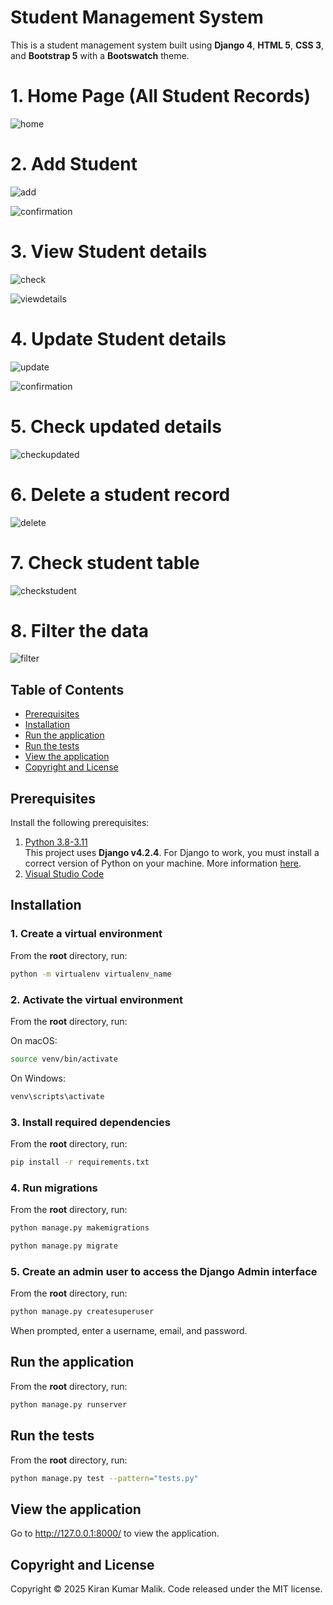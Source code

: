 # Student Management System

This is a student management system built using **Django 4**, **HTML 5**, **CSS 3**, and **Bootstrap 5** with a **Bootswatch** theme.

# 1. Home Page (All Student Records)
![home](https://github.com/KiranKumarMalik/Student-Management-System-CRUD-Operation-in-Django/blob/49896ea91a48d986081515eb9997b37d14403767/ss/home.png)

# 2. Add Student
![add](https://github.com/KiranKumarMalik/Student-Management-System-CRUD-Operation-in-Django/blob/3e57c1d328d4bf946d6173f524399d76ea8c7c42/ss/Screenshot%202025-04-01%20120019.png)

![confirmation](https://github.com/KiranKumarMalik/Student-Management-System-CRUD-Operation-in-Django/blob/3e57c1d328d4bf946d6173f524399d76ea8c7c42/ss/Screenshot%202025-04-01%20120029.png)

# 3. View Student details
![check](https://github.com/KiranKumarMalik/Student-Management-System-CRUD-Operation-in-Django/blob/3e57c1d328d4bf946d6173f524399d76ea8c7c42/ss/Screenshot%202025-04-01%20120045.png)

![viewdetails](https://github.com/KiranKumarMalik/Student-Management-System-CRUD-Operation-in-Django/blob/3e57c1d328d4bf946d6173f524399d76ea8c7c42/ss/Screenshot%202025-04-01%20120055.png)

# 4. Update Student details
![update](https://github.com/KiranKumarMalik/Student-Management-System-CRUD-Operation-in-Django/blob/f286d41a576a3f5b1c88f214d93bf0523e97849a/ss/Screenshot%202025-04-01%20120133.png)

![confirmation](https://github.com/KiranKumarMalik/Student-Management-System-CRUD-Operation-in-Django/blob/f286d41a576a3f5b1c88f214d93bf0523e97849a/ss/Screenshot%202025-04-01%20120140.png)

# 5. Check updated details
![checkupdated](https://github.com/KiranKumarMalik/Student-Management-System-CRUD-Operation-in-Django/blob/ecff906eb307f6a337aa0289882fc4bde8d72977/ss/Screenshot%202025-04-01%20120206.png)

# 6. Delete a student record
![delete](https://github.com/KiranKumarMalik/Student-Management-System-CRUD-Operation-in-Django/blob/ecff906eb307f6a337aa0289882fc4bde8d72977/ss/Screenshot%202025-04-01%20120229.png)

# 7. Check student table
![checkstudent](https://github.com/KiranKumarMalik/Student-Management-System-CRUD-Operation-in-Django/blob/ecff906eb307f6a337aa0289882fc4bde8d72977/ss/Screenshot%202025-04-01%20120242.png)

# 8. Filter the data
![filter](https://github.com/KiranKumarMalik/Student-Management-System-CRUD-Operation-in-Django/blob/317054dcc7ff4d058f14e21ec9003ce8bfc5fc4e/ss/Screenshot%202025-04-01%20114941.png)


## Table of Contents 
- [Prerequisites](#prerequisites)
- [Installation](#installation)
- [Run the application](#run-the-application)
- [Run the tests](#run-the-tests)
- [View the application](#view-the-application)
- [Copyright and License](#copyright-and-license)

## Prerequisites

Install the following prerequisites:

1. [Python 3.8-3.11](https://www.python.org/downloads/)
<br> This project uses **Django v4.2.4**. For Django to work, you must install a correct version of Python on your machine. More information [here](https://django.readthedocs.io/en/stable/faq/install.html).
2. [Visual Studio Code](https://code.visualstudio.com/download)

## Installation

### 1. Create a virtual environment

From the **root** directory, run:

```bash
python -m virtualenv virtualenv_name
```

### 2. Activate the virtual environment

From the **root** directory, run:

On macOS:

```bash
source venv/bin/activate
```

On Windows:

```bash
venv\scripts\activate
```

### 3. Install required dependencies

From the **root** directory, run:

```bash
pip install -r requirements.txt
```

### 4. Run migrations

From the **root** directory, run:

```bash
python manage.py makemigrations
```
```bash
python manage.py migrate
```

### 5. Create an admin user to access the Django Admin interface

From the **root** directory, run:

```bash
python manage.py createsuperuser
```

When prompted, enter a username, email, and password.

## Run the application

From the **root** directory, run:

```bash
python manage.py runserver
```

## Run the tests

From the **root** directory, run:

```bash
python manage.py test --pattern="tests.py"

```

## View the application

Go to http://127.0.0.1:8000/ to view the application.

## Copyright and License

Copyright © 2025 Kiran Kumar Malik. Code released under the MIT license.
